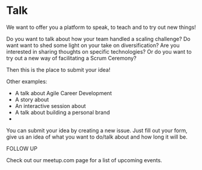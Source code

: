 # Talk

We want to offer you a platform to speak, to teach and to try out new things!

Do you want to talk about how your team handled a scaling challenge? Do want want to shed some light on your take on diversification? Are you interested in sharing thoughts on specific technologies? Or do you want to try out a new way of facilitating a Scrum Ceremony?

Then this is the place to submit your idea! 

Other examples:

- A talk about Agile Career Development
- A story about 
- An interactive session about 
- A talk about building a personal brand
- 

You can submit your idea by creating a new issue. Just fill out your form, give us an idea of what you want to do/talk about and how long it will be. 

FOLLOW UP

Check out our meetup.com page for a list of upcoming events.
